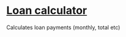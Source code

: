 # [Loan calculator](https://shaxxxboz.github.io/loan-calculator/index.html)
Calculates loan payments (monthly, total etc)
